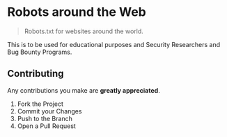 # Robots around the Web
> Robots.txt for websites around the world.

This is to be used for educational purposes and Security Researchers and Bug Bounty Programs.




<!-- CONTRIBUTING -->
## Contributing

Any contributions you make are **greatly appreciated**.

1. Fork the Project
2. Commit your Changes 
3. Push to the Branch 
4. Open a Pull Request
